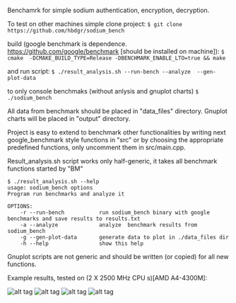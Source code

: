 Benchamrk for simple sodium authentication, encryption, decryption.

To test on other machines simple clone project:
```$ git clone https://github.com/hbdgr/sodium_bench```

build (google benchmark is dependence. https://github.com/google/benchmark [should be installed on machine]):
```$ cmake  -DCMAKE_BUILD_TYPE=Release -DBENCHMARK_ENABLE_LTO=true && make```

and run script:
```$ ./result_analysis.sh --run-bench --analyze  --gen-plot-data```

to only console benchmaks (without anlysis and gnuplot charts)
```$ ./sodium_bench```

All data from benchmark should be placed in "data_files"  directory.
Gnuplot charts will be placed in "output" directory.


Project is easy to extend to benchmark other functionalities by writing next google_benchmark style functions in "src" or
by choosing the appropriate predefined functions, only uncomment them in src/main.cpp.

Result_analysis.sh script works only half-generic, it takes all benchmark functions started by "BM"
```
$ ./result_analysis.sh --help
usage: sodium_bench options
Program run benchmarks and analyze it

OPTIONS:
    -r --run-bench           run sodium_bench binary with google benchmarks and save results to results.txt
    -a --analyze             analyze  benchmark results from sodium_bench
    -g --gen-plot-data       generate data to plot in ./data_files dir
    -h --help                show this help
```

Gnuplot scripts are not generic and should be written (or copied) for all new functions.

Example results, tested on (2 X 2500 MHz CPU s)[AMD A4-4300M]:

![alt tag](https://raw.githubusercontent.com/hbdgr/sodium_bench/master/results/AMD_A4-4300M/3d_weld_encryption_buf_size.png)
![alt tag](https://raw.githubusercontent.com/hbdgr/sodium_bench/master/results/AMD_A4-4300M/3d_weld_encryption_buf_num.png)
![alt tag](https://raw.githubusercontent.com/hbdgr/sodium_bench/master/examples/Auth_Encypt.png)
![alt tag](https://raw.githubusercontent.com/hbdgr/sodium_bench/master/examples/Auth_Encypt_Decrypt.png)
